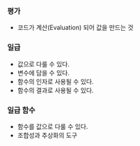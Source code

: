 ### 평가
- 코드가 계산(Evaluation) 되어 값을 만드는 것

### 일급
- 값으로 다룰 수 있다.
- 변수에 담을 수 있다.
- 함수의 인자로 사용될 수 있다.
- 함수의 결과로 사용될 수 있다.

### 일급 함수
- 함수를 값으로 다룰 수 있다.
- 조합성과 추상화의 도구